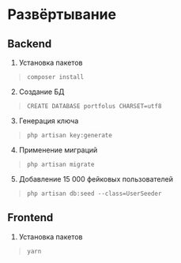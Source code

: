 # Развёртывание

## Backend

1. Установка пакетов 
>``composer install``

2. Создание БД
>``CREATE DATABASE portfolus CHARSET=utf8 ``

3. Генерация ключа
>``php artisan key:generate ``

4. Применение миграций
>``php artisan migrate ``

5. Добавление 15 000 фейковых пользователей
>``php artisan db:seed --class=UserSeeder``

## Frontend

1. Установка пакетов
>``yarn``